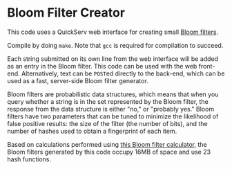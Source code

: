 # Bloom Filter Creator

This code uses a QuickServ web interface for creating small [Bloom
filters](https://en.wikipedia.org/wiki/Bloom_filter). 

Compile by doing `make`. Note that `gcc` is required for compilation to succeed.

Each string submitted on its own line from the web interface will be added as an
entry in the Bloom filter. This code can be used with the web front-end.
Alternatively, text can be `POST`ed directly to the back-end, which can be used
as a fast, server-side Bloom filter generator.

Bloom filters are probabilistic data structures, which means that when you query
whether a string is in the set represented by the Bloom filter, the response
from the data structure is either "no," or "probably yes." Bloom filters have
two parameters that can be tuned to minimize the likelihood of false positive
results: the size of the filter (the number of bits), and the number of hashes
used to obtain a fingerprint of each item.

Based on calculations performed using [this Bloom filter
calculator](https://hur.st/bloomfilter/?n=4M&p=&m=16MiB&k=23), the Bloom filters
generated by this code occupy 16MB of space and use 23 hash functions.